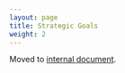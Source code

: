```yaml
---
layout: page
title: Strategic Goals
weight: 2
---
```


Moved to [internal document](https://github.com/meltano/internal-general/blob/add-strategy/strategy/okrs.md).
